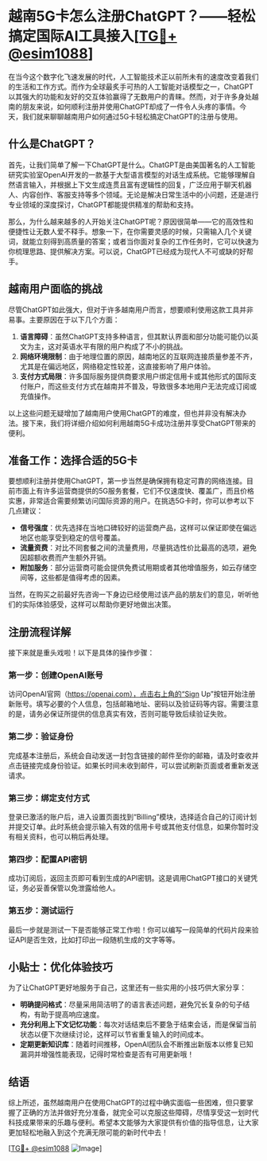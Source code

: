 # 越南5G卡怎么注册ChatGPT？——轻松搞定国际AI工具接入[[TG💪+ @esim1088](https://t.me/s/esim1088)]

在当今这个数字化飞速发展的时代，人工智能技术正以前所未有的速度改变着我们的生活和工作方式。而作为全球最炙手可热的人工智能对话模型之一，ChatGPT以其强大的功能和友好的交互体验赢得了无数用户的青睐。然而，对于许多身处越南的朋友来说，如何顺利注册并使用ChatGPT却成了一件令人头疼的事情。今天，我们就来聊聊越南用户如何通过5G卡轻松搞定ChatGPT的注册与使用。

## 什么是ChatGPT？

首先，让我们简单了解一下ChatGPT是什么。ChatGPT是由美国著名的人工智能研究实验室OpenAI开发的一款基于大型语言模型的对话生成系统。它能够理解自然语言输入，并根据上下文生成连贯且富有逻辑性的回复，广泛应用于聊天机器人、内容创作、客服支持等多个领域。无论是解决日常生活中的小问题，还是进行专业领域的深度探讨，ChatGPT都能提供精准的帮助和支持。

那么，为什么越来越多的人开始关注ChatGPT呢？原因很简单——它的高效性和便捷性让无数人爱不释手。想象一下，在你需要灵感的时候，只需输入几个关键词，就能立刻得到高质量的答案；或者当你面对复杂的工作任务时，它可以快速为你梳理思路、提供解决方案。可以说，ChatGPT已经成为现代人不可或缺的好帮手。

## 越南用户面临的挑战

尽管ChatGPT如此强大，但对于许多越南用户而言，想要顺利使用这款工具并非易事。主要原因在于以下几个方面：

1. **语言障碍**：虽然ChatGPT支持多种语言，但其默认界面和部分功能可能仍以英文为主，这对英语水平有限的用户构成了不小的挑战。
2. **网络环境限制**：由于地理位置的原因，越南地区的互联网连接质量参差不齐，尤其是在偏远地区，网络稳定性较差，这直接影响了用户体验。
3. **支付方式局限**：许多国际服务提供商要求用户绑定信用卡或其他形式的国际支付账户，而这些支付方式在越南并不普及，导致很多本地用户无法完成订阅或充值操作。

以上这些问题无疑增加了越南用户使用ChatGPT的难度，但也并非没有解决办法。接下来，我们将详细介绍如何利用越南5G卡成功注册并享受ChatGPT带来的便利。

## 准备工作：选择合适的5G卡

要想顺利注册并使用ChatGPT，第一步当然是确保拥有稳定可靠的网络连接。目前市面上有许多运营商提供的5G服务套餐，它们不仅速度快、覆盖广，而且价格实惠，非常适合需要频繁访问国际资源的用户。在挑选5G卡时，你可以参考以下几点建议：

- **信号强度**：优先选择在当地口碑较好的运营商产品，这样可以保证即使在偏远地区也能享受到稳定的信号覆盖。
- **流量资费**：对比不同套餐之间的流量费用，尽量挑选性价比最高的选项，避免因超额收费而产生额外开销。
- **附加服务**：部分运营商可能会提供免费试用期或者其他增值服务，如云存储空间等，这些都是值得考虑的因素。

当然，在购买之前最好先咨询一下身边已经使用过该产品的朋友们的意见，听听他们的实际体验感受，这样可以帮助你更好地做出决策。

## 注册流程详解

接下来就是重头戏啦！以下是具体的操作步骤：

### 第一步：创建OpenAI账号
访问OpenAI官网（https://openai.com），点击右上角的“Sign Up”按钮开始注册新账号。填写必要的个人信息，包括邮箱地址、密码以及验证码等内容。需要注意的是，请务必保证所提供的信息真实有效，否则可能导致后续验证失败。

### 第二步：验证身份
完成基本注册后，系统会自动发送一封包含链接的邮件至你的邮箱，请及时查收并点击链接完成身份验证。如果长时间未收到邮件，可以尝试刷新页面或者重新发送请求。

### 第三步：绑定支付方式
登录已激活的账户后，进入设置页面找到“Billing”模块，选择适合自己的订阅计划并提交订单。此时系统会提示输入有效的信用卡号或其他支付信息，如果你暂时没有相关资料，也可以稍后再处理。

### 第四步：配置API密钥
成功订阅后，返回主页即可看到生成的API密钥。这是调用ChatGPT接口的关键凭证，务必妥善保管以免泄露给他人。

### 第五步：测试运行
最后一步就是测试一下是否能够正常工作啦！你可以编写一段简单的代码片段来验证API是否生效，比如打印出一段随机生成的文字等等。

## 小贴士：优化体验技巧

为了让ChatGPT更好地服务于自己，这里还有一些实用的小技巧供大家分享：

- **明确提问格式**：尽量采用简洁明了的语言表述问题，避免冗长复杂的句子结构，有助于提高响应速度。
- **充分利用上下文记忆功能**：每次对话结束后不要急于结束会话，而是保留当前状态以便下次继续讨论，这样可以节省重复输入的时间成本。
- **定期更新知识库**：随着时间推移，OpenAI团队会不断推出新版本以修复已知漏洞并增强性能表现，记得时常检查是否有可用更新哦！

## 结语

综上所述，虽然越南用户在使用ChatGPT的过程中确实面临一些困难，但只要掌握了正确的方法并做好充分准备，就完全可以克服这些障碍，尽情享受这一划时代科技成果带来的乐趣与便利。希望本文能够为大家提供有价值的指导信息，让大家更加轻松地融入到这个充满无限可能的新时代中去！

[[TG💪+ @esim1088](https://t.me/s/esim1088) ![Image](https://i.postimg.cc/4NQfJmqS/Snipaste-2025-05-13-00-14-12.png)]